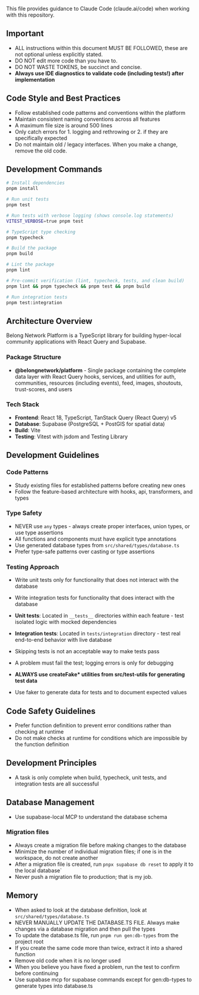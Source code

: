 This file provides guidance to Claude Code (claude.ai/code) when working with this repository.

## Important

- ALL instructions within this document MUST BE FOLLOWED, these are not optional unless explicitly stated.
- DO NOT edit more code than you have to.
- DO NOT WASTE TOKENS, be succinct and concise.
- **Always use IDE diagnostics to validate code (including tests!) after implementation**

## Code Style and Best Practices

- Follow established code patterns and conventions within the platform
- Maintain consistent naming conventions across all features
- A maximum file size is around 500 lines
- Only catch errors for 1. logging and rethrowing or 2. if they are specifically expected
- Do not maintain old / legacy interfaces. When you make a change, remove the old code.

## Development Commands

```bash
# Install dependencies
pnpm install

# Run unit tests
pnpm test

# Run tests with verbose logging (shows console.log statements)
VITEST_VERBOSE=true pnpm test

# TypeScript type checking
pnpm typecheck

# Build the package
pnpm build

# Lint the package
pnpm lint

# Pre-commit verification (lint, typecheck, tests, and clean build)
pnpm lint && pnpm typecheck && pnpm test && pnpm build

# Run integration tests
pnpm test:integration
```

## Architecture Overview

Belong Network Platform is a TypeScript library for building hyper-local community applications with React Query and Supabase.

### Package Structure

- **@belongnetwork/platform** - Single package containing the complete data layer with React Query hooks, services, and utilities for auth, communities, resources (including events), feed, images, shoutouts, trust-scores, and users

### Tech Stack

- **Frontend**: React 18, TypeScript, TanStack Query (React Query) v5
- **Database**: Supabase (PostgreSQL + PostGIS for spatial data)
- **Build**: Vite
- **Testing**: Vitest with jsdom and Testing Library

## Development Guidelines

### Code Patterns

- Study existing files for established patterns before creating new ones
- Follow the feature-based architecture with hooks, api, transformers, and types

### Type Safety

- NEVER use `any` types - always create proper interfaces, union types, or use type assertions
- All functions and components must have explicit type annotations
- Use generated database types from `src/shared/types/database.ts`
- Prefer type-safe patterns over casting or type assertions

### Testing Approach

- Write unit tests only for functionality that does not interact with the database
- Write integration tests for functionality that does interact with the database

- **Unit tests**: Located in `__tests__` directories within each feature - test isolated logic with mocked dependencies
- **Integration tests**: Located in `tests/integration` directory - test real end-to-end behavior with live database
- Skipping tests is not an acceptable way to make tests pass
- A problem must fail the test; logging errors is only for debugging
- **ALWAYS use createFake\* utilities from src/test-utils for generating test data**
- Use faker to generate data for tests and to document expected values

## Code Safety Guidelines

- Prefer function definition to prevent error conditions rather than checking at runtime
- Do not make checks at runtime for conditions which are impossible by the function definition

## Development Principles

- A task is only complete when build, typecheck, unit tests, and integration tests are all successful

## Database Management

- Use supabase-local MCP to understand the database schema

### Migration files

- Always create a migration file before making changes to the database
- Minimize the number of individual migration files; if one is in the workspace, do not create another
- After a migration file is created, run `pnpx supabase db reset` to apply it to the local database`
- Never push a migration file to production; that is my job.

## Memory

- When asked to look at the database definition, look at `src/shared/types/database.ts`
- NEVER MANUALLY UPDATE THE DATABASE.TS FILE. Always make changes via a database migration and then pull the types
- To update the database.ts file, run `pnpm run gen:db-types` from the project root
- If you create the same code more than twice, extract it into a shared function
- Remove old code when it is no longer used
- When you believe you have fixed a problem, run the test to confirm before continuing
- Use supabase mcp for supabase commands except for gen:db-types to generate types into database.ts

